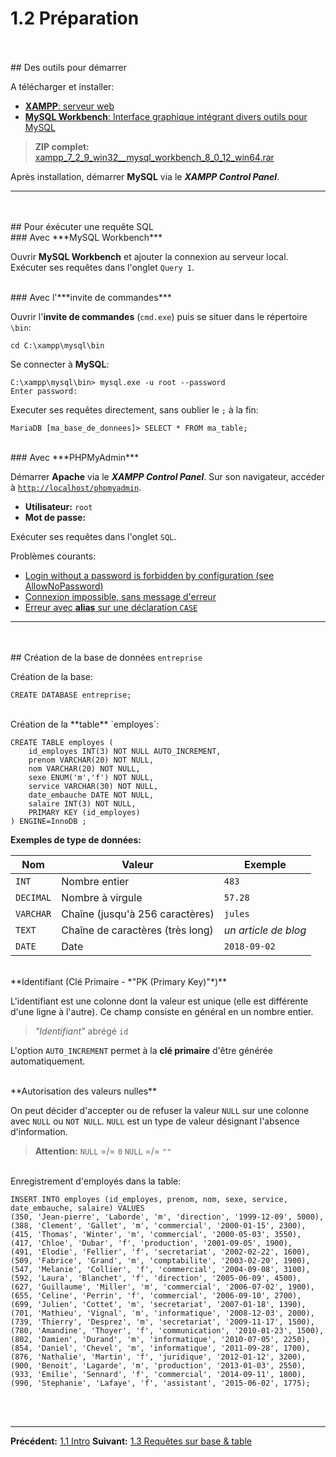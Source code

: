 # 1.2 Préparation

<!-- >| Opération | SQL|
|---|---|
| **C**reate | <code class="prettyprint">INSERT</code> |
| **R**ead | <code class="prettyprint">SELECT</code> |
| **U**pdate | <code class="prettyprint">UPDATE</code> |
| **D**elete | <code class="prettyprint">DELETE</code> | -->

<br>
<br>
## Des outils pour démarrer

A télécharger et installer:
 - [**XAMPP**: serveur web](https://www.apachefriends.org/download.html)
 - [**MySQL Workbench**: Interface graphique intégrant divers outils pour MySQL](https://dev.mysql.com/downloads/workbench/)
>**ZIP complet:** [xampp_7_2_9_win32__mysql_workbench_8_0_12_win64.rar](files/xampp_7_2_9_win32__mysql_workbench_8_0_12_win64.rar)

Après installation, démarrer **MySQL** via le ***XAMPP Control Panel***.

-----
<br>
<br>
## Pour éxécuter une requête SQL

<br>
### Avec ***MySQL Workbench***

Ouvrir **MySQL Workbench** et ajouter la connexion au serveur local.
Exécuter ses requêtes dans l'onglet `Query 1`.

<br>
### Avec l'***invite de commandes***

Ouvrir l'**invite de commandes** (`cmd.exe`) puis se situer dans le répertoire `\bin`:

    cd C:\xampp\mysql\bin

Se connecter à **MySQL**:

    C:\xampp\mysql\bin> mysql.exe -u root --password
    Enter password:

Executer ses requêtes directement, sans oublier le `;` à la fin:

    MariaDB [ma_base_de_donnees]> SELECT * FROM ma_table;

<br>
### Avec ***PHPMyAdmin***

Démarrer **Apache** via le ***XAMPP Control Panel***.
Sur son navigateur, accéder à [`http://localhost/phpmyadmin`](http://localhost/phpmyadmin).

 - **Utilisateur:** <code class="prettyprint">root</code>
 - **Mot de passe:** <code class="prettyprint"></code>

Exécuter ses requêtes dans l'onglet `SQL`.

Problèmes courants:
 - [Login without a password is forbidden by configuration (see AllowNoPassword)](https://stackoverflow.com/questions/5908752/can-anyone-confirm-that-phpmyadmin-allownopassword-works-with-mysql-databases)
 - [Connexion impossible, sans message d'erreur](https://stackoverflow.com/questions/21903764/phpmyadmin-wont-let-me-login-no-error-shown)
 - [Erreur avec **alias** sur une déclaration <code class="prettyprint">CASE</code>](https://stackoverflow.com/questions/40389894/mysql-unrecognized-keyword-near-case)

-----
<br>
<br>
## Création de la base de données <code class="prettyprint">entreprise</code>

Création de la base:

    CREATE DATABASE entreprise;

<br>
Création de la **table** `employes`:

    CREATE TABLE employes (
        id_employes INT(3) NOT NULL AUTO_INCREMENT,
        prenom VARCHAR(20) NOT NULL,
        nom VARCHAR(20) NOT NULL,
        sexe ENUM('m','f') NOT NULL,
        service VARCHAR(30) NOT NULL,
        date_embauche DATE NOT NULL,
        salaire INT(3) NOT NULL,
        PRIMARY KEY (id_employes)
    ) ENGINE=InnoDB ;

**Exemples de type de données:**

| Nom                                       | Valeur                            | Exemple                                       |
|---|---|---|
| <code class="prettyprint">INT</code>      | Nombre entier                     | <code class="prettyprint">483</code>          |
| <code class="prettyprint">DECIMAL</code>  | Nombre à virgule                  | <code class="prettyprint">57.28</code>        |
| <code class="prettyprint">VARCHAR</code>  | Chaîne (jusqu'à 256 caractères)   | <code class="prettyprint">jules</code>        |
| <code class="prettyprint">TEXT</code>     | Chaîne de caractères (très long)  | *un article de blog*                          |
| <code class="prettyprint">DATE</code>     | Date                              | <code class="prettyprint">2018-09-02</code>   |

<br>
**Identifiant (Clé Primaire - *"PK (Primary Key)"*)**

L'identifiant est une colonne dont la valeur est unique (elle est différente d'une ligne à l'autre).
Ce champ consiste en général en un nombre entier.
>*"Identifiant"* abrégé `id`

L'option `AUTO_INCREMENT` permet à la **clé primaire** d'être générée automatiquement.

<br>
**Autorisation des valeurs nulles**

On peut décider d'accepter ou de refuser la valeur `NULL` sur une colonne avec `NULL` ou `NOT NULL`.
`NULL` est un type de valeur désignant l'absence d'information.
>**Attention:**
`NULL` =/= `0`
`NULL` =/= `""`

<br>
Enregistrement d'employés dans la table:

    INSERT INTO employes (id_employes, prenom, nom, sexe, service, date_embauche, salaire) VALUES
    (350, 'Jean-pierre', 'Laborde', 'm', 'direction', '1999-12-09', 5000),
    (388, 'Clement', 'Gallet', 'm', 'commercial', '2000-01-15', 2300),
    (415, 'Thomas', 'Winter', 'm', 'commercial', '2000-05-03', 3550),
    (417, 'Chloe', 'Dubar', 'f', 'production', '2001-09-05', 1900),
    (491, 'Elodie', 'Fellier', 'f', 'secretariat', '2002-02-22', 1600),
    (509, 'Fabrice', 'Grand', 'm', 'comptabilite', '2003-02-20', 1900),
    (547, 'Melanie', 'Collier', 'f', 'commercial', '2004-09-08', 3100),
    (592, 'Laura', 'Blanchet', 'f', 'direction', '2005-06-09', 4500),
    (627, 'Guillaume', 'Miller', 'm', 'commercial', '2006-07-02', 1900),
    (655, 'Celine', 'Perrin', 'f', 'commercial', '2006-09-10', 2700),
    (699, 'Julien', 'Cottet', 'm', 'secretariat', '2007-01-18', 1390),
    (701, 'Mathieu', 'Vignal', 'm', 'informatique', '2008-12-03', 2000),
    (739, 'Thierry', 'Desprez', 'm', 'secretariat', '2009-11-17', 1500),
    (780, 'Amandine', 'Thoyer', 'f', 'communication', '2010-01-23', 1500),
    (802, 'Damien', 'Durand', 'm', 'informatique', '2010-07-05', 2250),
    (854, 'Daniel', 'Chevel', 'm', 'informatique', '2011-09-28', 1700),
    (876, 'Nathalie', 'Martin', 'f', 'juridique', '2012-01-12', 3200),
    (900, 'Benoit', 'Lagarde', 'm', 'production', '2013-01-03', 2550),
    (933, 'Emilie', 'Sennard', 'f', 'commercial', '2014-09-11', 1800),
    (990, 'Stephanie', 'Lafaye', 'f', 'assistant', '2015-06-02', 1775);

<br>
<br>

-----
**Précédent:** [1.1 Intro](?file=1_introduction.md)
**Suivant:** [1.3 Requêtes sur base & table](?file=3_requetes_sur_base.md)